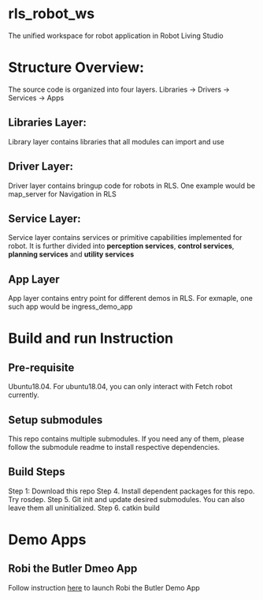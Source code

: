 # rls_robot_ws
The unified workspace for robot application in Robot Living Studio

# Structure Overview:
The source code is organized into four layers. Libraries -> Drivers -> Services -> Apps

## Libraries Layer:
Library layer contains libraries that all modules can import and use

## Driver Layer:
Driver layer contains bringup code for robots in RLS. One example would be map_server for Navigation in RLS

## Service Layer:
Service layer contains services or primitive capabilities implemented for robot. It is further divided into **perception services**, **control services**, **planning services** and **utility services**

## App Layer
App layer contains entry point for different demos in RLS. For exmaple, one such app would be ingress_demo_app

# Build and run Instruction
## Pre-requisite
Ubuntu18.04. For ubuntu18.04, you can only interact with Fetch robot currently.

## Setup submodules
This repo contains multiple submodules. If you need any of them, please follow the submodule readme to install respective dependencies.

## Build Steps
Step 1: Download this repo
Step 4. Install dependent packages for this repo. Try rosdep.
Step 5. Git init and update desired submodules. You can also leave them all uninitialized.
Step 6. catkin build

# Demo Apps
## Robi the Butler Dmeo App
Follow instruction [here](src/apps/ingress_demo_app/Readme.md) to launch Robi the Butler Demo App

